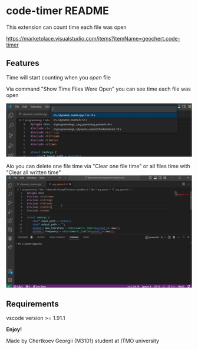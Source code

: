 # code-timer README

This extension can count time each file was open

https://marketplace.visualstudio.com/items?itemName=geochert.code-timer

## Features
Time will start counting when you *open* file

Via command "Show Time Files Were Open" you can see time each file was open

![feature "Time Files Were Open"](images/Show-Time-Files-Were-Open.jpg)


Alo you can delete one file time via "Clear one file time" or all files time with "Clear all written time"
![clearing example](images/clearing-time-example.gif)


## Requirements

vscode version >= 1.91.1

**Enjoy!**


Made by Chertkoev Georgii (M3101) student at ITMO university
